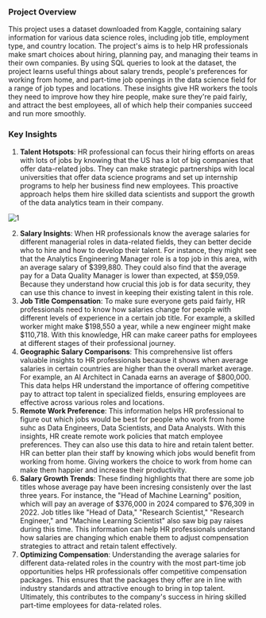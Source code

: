 ### Project Overview
This project uses a dataset downloaded from Kaggle, containing salary information for various data science roles, including job title, employment type, and country location. The project's aims is to help HR professionals make smart choices about hiring, planning pay, and managing their teams in their own companies. By using SQL queries to look at the dataset, the project learns useful things about salary trends, people's preferences for working from home, and part-time job openings in the data science field for a range of job types and locations. These insights give HR workers the tools they need to improve how they hire people, make sure they're paid fairly, and attract the best employees, all of which help their companies succeed and run more smoothly.

### Key Insights
1)  **Talent Hotspots**: HR professional can focus their hiring efforts on areas with lots of jobs by knowing that the US has a lot of big companies that offer data-related jobs. They can make strategic partnerships with local universities that offer data science programs and set up internship programs to help her business find new employees. This proactive approach helps them hire skilled data scientists and support the growth of the data analytics team in their company.

![1](https://github.com/Santosh-Jayaswal/Salary-Analysis/assets/17638311/5426feb2-cedc-464d-99c8-0397bd487c7d)


2)  **Salary Insights**: When HR professionals know the average salaries for different managerial roles in data-related fields, they can better decide who to hire and how to develop their talent. For instance, they might see that the Analytics Engineering Manager role is a top job in this area, with an average salary of $399,880. They could also find that the average pay for a Data Quality Manager is lower than expected, at $59,059. Because they understand how crucial this job is for data security, they can use this chance to invest in keeping their existing talent in this role.
4)  **Job Title Compensation**: To make sure everyone gets paid fairly, HR professionals need to know how salaries change for people with different levels of experience in a certain job title. For example, a skilled worker might make $198,550 a year, while a new engineer might make $110,718. With this knowledge, HR can make career paths for employees at different stages of their professional journey.
5)  **Geographic Salary Comparisons**: This comprehensive list offers valuable insights to HR professionals because it shows when average salaries in certain countries are higher than the overall market average. For example, an AI Architect in Canada earns an average of $800,000. This data helps HR understand the importance of offering competitive pay to attract top talent in specialized fields, ensuring employees are effective across various roles and locations.
6)  **Remote Work Preference**: This information helps HR professional to figure out which jobs would be best for people who work from home suhc as Data Engineers, Data Scientists, and Data Analysts. With this insights, HR create remote work policies that match employee preferences. They can also use this data to hire and retain talent better. HR can better plan their staff by knowing which jobs would benefit from working from home. Giving workers the choice to work from home can make them happier and increase their productivity.
7)  **Salary Growth Trends**: These finding highlights that there are some job titles whose average pay have been incresing consistenly over the last three years. For instance, the "Head of Machine Learning" position, which will pay an average of $376,000 in 2024 compared to $76,309 in 2022. Job titles like "Head of Data," "Research Scientist," "Research Engineer," and "Machine Learning Scientist" also saw big pay raises during this time. This information can help HR professionals understand how salaries are changing which enable them to adjust compensation strategies to attract and retain talent effectively.
8)  **Optimizing Compensation**: Understanding the average salaries for different data-related roles in the country with the most part-time job opportunities helps HR professionals offer competitive compensation packages. This ensures that the packages they offer are in line with industry standards and attractive enough to bring in top talent. Ultimately, this contributes to the company's success in hiring skilled part-time employees for data-related roles.
